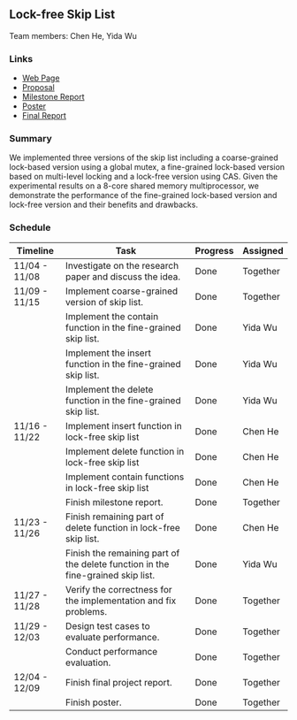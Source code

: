 ## Lock-free Skip List
Team members: Chen He, Yida Wu

### Links

* [Web Page](https://supertaunt.github.io/CMU_15618_project.github.io/)
* [Proposal](./15618_project_proposal.pdf)
* [Milestone Report](./15618_project_milestone.pdf)
* [Poster](./15618_project_final.pdf)
* [Final Report](./15618_project_presentation.p)

### Summary

We implemented three versions of the skip list including a coarse-grained lock-based version using a global mutex, a fine-grained lock-based version based on multi-level locking and a lock-free version using CAS. Given the experimental results on a 8-core shared memory multiprocessor, we demonstrate the performance of the fine-grained lock-based version and lock-free version and their benefits and drawbacks.

### Schedule 

| Timeline       | Task                                                        | Progress    | Assigned |
|----------------|-------------------------------------------------------------|-------------|-------------|
| 11/04 - 11/08  | Investigate on the research paper and discuss the idea.     | Done | Together |
| 11/09 - 11/15  | Implement coarse-grained version of skip list.              | Done | Together |
|                | Implement  the contain function in the fine-grained skip list. | Done | Yida Wu |
|                | Implement  the insert function in the fine-grained skip list. | Done | Yida Wu |
|                | Implement  the delete function in the fine-grained skip list. |  Done | Yida Wu |
| 11/16 - 11/22  | Implement insert function in lock-free skip list            | Done | Chen He |
|                | Implement delete function in lock-free skip list            |  Done | Chen He |
|                | Implement contain functions in lock-free skip list            | Done | Chen He |
|                | Finish milestone report.                                     | Done | Together |
| 11/23 - 11/26  | Finish remaining part of delete function in lock-free skip list. |  Done | Chen He |
|                | Finish the remaining part of the delete function in the fine-grained skip list. |  Done | Yida Wu |
| 11/27 - 11/28  | Verify the correctness for the implementation and fix problems. | Done | Together |
| 11/29 - 12/03  | Design test cases to evaluate performance. | Done | Together |
|                | Conduct performance evaluation. | Done | Together |
| 12/04 - 12/09  | Finish final project report. |  Done | Together |
|                | Finish poster. | Done | Together |















